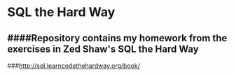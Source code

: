 SQL the Hard Way
====



####Repository contains my homework from the exercises in Zed Shaw's SQL the Hard Way
----

###http://sql.learncodethehardway.org/book/
